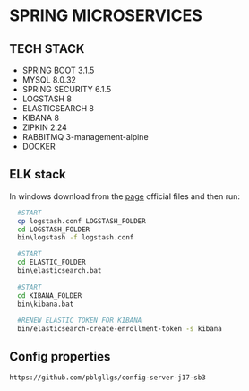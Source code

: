 # SPRING MICROSERVICES

## TECH STACK

- SPRING BOOT 3.1.5
- MYSQL 8.0.32
- SPRING SECURITY 6.1.5
- LOGSTASH 8
- ELASTICSEARCH 8
- KIBANA 8
- ZIPKIN 2.24
- RABBITMQ 3-management-alpine
- DOCKER


## ELK stack

In windows download from the [page](https://www.elastic.co/) official files and then run:

```bash
  #START
  cp logstash.conf LOGSTASH_FOLDER
  cd LOGSTASH_FOLDER
  bin\logstash -f logstash.conf

  #START
  cd ELASTIC_FOLDER
  bin\elasticsearch.bat 
  
  #START
  cd KIBANA_FOLDER
  bin\kibana.bat
  
  #RENEW ELASTIC TOKEN FOR KIBANA
  bin/elasticsearch-create-enrollment-token -s kibana
```

## Config properties

```url
https://github.com/pblgllgs/config-server-j17-sb3
```